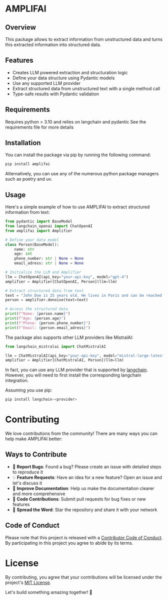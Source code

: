 # AMPLIFAI

## **Overview**

This package allows to extract information from unstructured data and turns this extracted information into structured data.

## **Features**

* Creates LLM powered extraction and structuration logic
* Define your data structure using Pydantic models
* Use any supported LLM provider
* Extract structured data from unstructured text with a single method call
* Type-safe results with Pydantic validation

## **Requirements**

Requires python > 3.10 and relies on langchain and pydantic
See the requirements file for more details

## **Installation**

You can install the package via pip by running the following command:

```bash
pip install amplifai
```

Alternatively, you can use any of the numerous python package managers such as poetry and uv.

## **Usage**

Here's a simple example of how to use AMPLIFAI to extract structured information from text:

```python
from pydantic import BaseModel
from langchain_openai import ChatOpenAI
from amplifai import Amplifier

# Define your data model
class Person(BaseModel):
    name: str
    age: int
    phone_number: str | None = None
    email_adress: str | None = None

# Initialize the LLM and Amplifier
llm = ChatOpenAI(api_key="your-api-key", model="gpt-4")
amplifier = Amplifier[ChatOpenAI, Person](llm=llm)

# Extract structured data from text
text = "John Doe is 25 years old. He lives in Paris and can be reached at +33 6 12 34 56 78 or at firstname.name@gmail.com"
person = amplifier.denoise(text=text)

# Access the structured data
print(f"Name: {person.name}")
print(f"Age: {person.age}")
print(f"Phone: {person.phone_number}")
print(f"Email: {person.email_adress}")
```

The package also supports other LLM providers like MistralAI:

```python
from langchain_mistralai import ChatMistralAI

llm = ChatMistralAI(api_key="your-api-key", model="mistral-large-latest")
amplifier = Amplifier[ChatMistralAI, Person](llm=llm)
```

In fact, you can use any LLM provider that is supported by [langchain](https://python.langchain.com/docs/integrations/providers/).
However, you will need to first install the corresponding langchain integration.

Assuming you use pip:

```bash
pip install langchain-<provider>
```

# Contributing

We love contributions from the community! There are many ways you can help make AMPLIFAI better:

## Ways to Contribute

- 🐛 **Report Bugs**: Found a bug? Please create an issue with detailed steps to reproduce it
- 💡 **Feature Requests**: Have an idea for a new feature? Open an issue and let's discuss it
- 📝 **Improve Documentation**: Help us make the documentation clearer and more comprehensive
- 🔧 **Code Contributions**: Submit pull requests for bug fixes or new features
- 🌟 **Spread the Word**: Star the repository and share it with your network



## Code of Conduct

Please note that this project is released with a [Contributor Code of Conduct](CODE_OF_CONDUCT.md). By participating in this project you agree to abide by its terms.

# License

By contributing, you agree that your contributions will be licensed under the project's [MIT License](LICENSE).

Let's build something amazing together! 🚀
